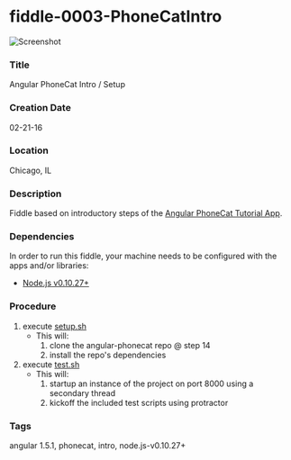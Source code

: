 fiddle-0003-PhoneCatIntro
======

![Screenshot](screenshot.png)


### Title

Angular PhoneCat Intro / Setup


### Creation Date

02-21-16


### Location

Chicago, IL


### Description

Fiddle based on introductory steps of the [Angular PhoneCat Tutorial App](https://docs.angularjs.org/tutorial/).


### Dependencies

In order to run this fiddle, your machine needs to be configured with the apps and/or libraries:

 *  [Node.js v0.10.27+](http://nodejs.org/)


### Procedure

1.  execute [setup.sh](setup.sh)
    * This will:
        1.  clone the angular-phonecat repo @ step 14
        2.  install the repo's dependencies
2.  execute [test.sh](test.sh)
    * This will:
        1.  startup an instance of the project on port 8000 using a secondary thread
        2.  kickoff the included test scripts using protractor


### Tags

angular 1.5.1, phonecat, intro, node.js-v0.10.27+
